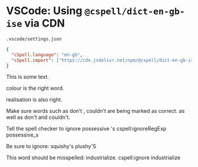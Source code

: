 # VSCode: Using `@cspell/dict-en-gb-ise` via CDN

`.vscode/settings.json`
```json
{
  "cSpell.language": "en-gb",
  "cSpell.import": ["https://cdn.jsdelivr.net/npm/@cspell/dict-en-gb-ise@latest/cspell-ext.json"]
}
```

This is some text.

colour is the right word.

realisation is also right.

Make sure words such as don’t , couldn’t are being marked as correct.
as well as don't and couldn't.

Tell the spell checker to ignore possessive 's
cspell:ignoreRegExp possessive_s

Be sure to ignore: squishy's plushy'S

This word should be misspelled: industrialize.
cspell:ignore industrialize
